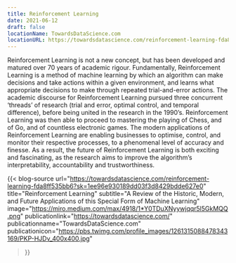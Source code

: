 ```yaml
---
title: Reinforcement Learning
date: 2021-06-12
draft: false
locationName: TowardsDataScience.com
locationURL: https://towardsdatascience.com/reinforcement-learning-fda8ff535bb6?sk=1ee96e930189dd03f3d8429bdde627e0
---
```


Reinforcement Learning is not a new concept, but has been developed and matured over 70 years of academic rigour. Fundamentally, Reinforcement Learning is a method of machine learning by which an algorithm can make decisions and take actions within a given environment, and learns what appropriate decisions to make through repeated trial-and-error actions. The academic discourse for Reinforcement Learning pursued three concurrent ‘threads’ of research (trial and error, optimal control, and temporal difference), before being united in the research in the 1990’s. Reinforcement Learning was then able to proceed to mastering the playing of Chess, and of Go, and of countless electronic games. The modern applications of Reinforcement Learning are enabling businesses to optimise, control, and monitor their respective processes, to a phenomenal level of accuracy and finesse. As a result, the future of Reinforcement Learning is both exciting and fascinating, as the research aims to improve the algorithm’s interpretability, accountability and trustworthiness.

<!--more-->

{{< blog-source
    url="https://towardsdatascience.com/reinforcement-learning-fda8ff535bb6?sk=1ee96e930189dd03f3d8429bdde627e0"
    title="Reinforcement Learning"
    subtitle="A Review of the Historic, Modern, and Future Applications of this Special Form of Machine Learning"
    image="https://miro.medium.com/max/4918/1*Y0TDuXNyywjqqr5l5GkMQQ.png"
    publicationlink="https://towardsdatascience.com/"
    publicationname="TowardsDataScience.com"
    publicationicon="https://pbs.twimg.com/profile_images/1261315088478343169/PKP-HJDv_400x400.jpg"
>}}